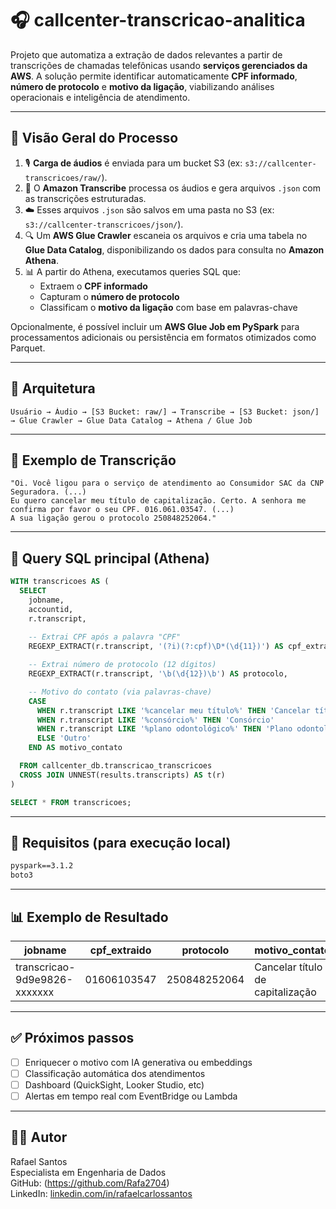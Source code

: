 # 🎧 callcenter-transcricao-analitica

Projeto que automatiza a extração de dados relevantes a partir de transcrições de chamadas telefônicas usando **serviços gerenciados da AWS**. A solução permite identificar automaticamente **CPF informado**, **número de protocolo** e **motivo da ligação**, viabilizando análises operacionais e inteligência de atendimento.

---

## 🚦 Visão Geral do Processo

1. 🎙️ **Carga de áudios** é enviada para um bucket S3 (ex: `s3://callcenter-transcricoes/raw/`).
2. 🧠 O **Amazon Transcribe** processa os áudios e gera arquivos `.json` com as transcrições estruturadas.
3. ☁️ Esses arquivos `.json` são salvos em uma pasta no S3 (ex: `s3://callcenter-transcricoes/json/`).
4. 🔍 Um **AWS Glue Crawler** escaneia os arquivos e cria uma tabela no **Glue Data Catalog**, disponibilizando os dados para consulta no **Amazon Athena**.
5. 📊 A partir do Athena, executamos queries SQL que:
   - Extraem o **CPF informado**
   - Capturam o **número de protocolo**
   - Classificam o **motivo da ligação** com base em palavras-chave

Opcionalmente, é possível incluir um **AWS Glue Job em PySpark** para processamentos adicionais ou persistência em formatos otimizados como Parquet.

---

## 🧱 Arquitetura

```
Usuário → Áudio → [S3 Bucket: raw/] → Transcribe → [S3 Bucket: json/] 
→ Glue Crawler → Glue Data Catalog → Athena / Glue Job
```

---

## 🧠 Exemplo de Transcrição

```text
"Oi. Você ligou para o serviço de atendimento ao Consumidor SAC da CNP Seguradora. (...)
Eu quero cancelar meu título de capitalização. Certo. A senhora me confirma por favor o seu CPF. 016.061.03547. (...)
A sua ligação gerou o protocolo 250848252064."
```

---

## 🧪 Query SQL principal (Athena)

```sql
WITH transcricoes AS (
  SELECT
    jobname,
    accountid,
    r.transcript,
    
    -- Extrai CPF após a palavra "CPF"
    REGEXP_EXTRACT(r.transcript, '(?i)(?:cpf)\D*(\d{11})') AS cpf_extraido,

    -- Extrai número de protocolo (12 dígitos)
    REGEXP_EXTRACT(r.transcript, '\b(\d{12})\b') AS protocolo,

    -- Motivo do contato (via palavras-chave)
    CASE
      WHEN r.transcript LIKE '%cancelar meu título%' THEN 'Cancelar título de capitalização'
      WHEN r.transcript LIKE '%consórcio%' THEN 'Consórcio'
      WHEN r.transcript LIKE '%plano odontológico%' THEN 'Plano odontológico'
      ELSE 'Outro'
    END AS motivo_contato

  FROM callcenter_db.transcricao_transcricoes
  CROSS JOIN UNNEST(results.transcripts) AS t(r)
)

SELECT * FROM transcricoes;
```

---



## 🧾 Requisitos (para execução local)

```txt
pyspark==3.1.2
boto3
```

---

## 📊 Exemplo de Resultado

| jobname                            | cpf_extraido | protocolo     | motivo_contato                    |
|------------------------------------|--------------|---------------|-----------------------------------|
| transcricao-9d9e9826-xxxxxxx       | 01606103547  | 250848252064  | Cancelar título de capitalização |

---

## ✅ Próximos passos

- [ ] Enriquecer o motivo com IA generativa ou embeddings
- [ ] Classificação automática dos atendimentos
- [ ] Dashboard (QuickSight, Looker Studio, etc)
- [ ] Alertas em tempo real com EventBridge ou Lambda

---

## 🧑‍💻 Autor

Rafael Santos  
Especialista em Engenharia de Dados  
GitHub: (https://github.com/Rafa2704)  
LinkedIn: [linkedin.com/in/rafaelcarlossantos](linkedin.com/in/rafaelcarlossantos)
